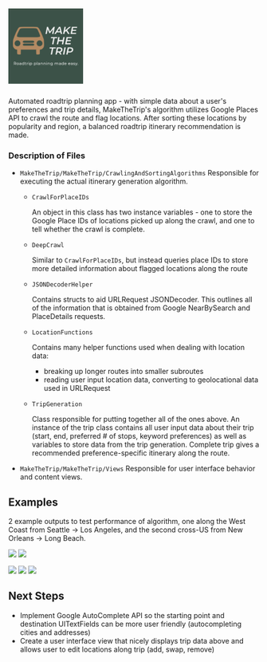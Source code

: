 # <img src="MakeTheTrip/ReadMeImages/logo.png" width="150">
Automated roadtrip planning app - with simple data about a user's preferences and trip details, MakeTheTrip's algorithm utilizes Google Places API to crawl the route and flag locations. After sorting these locations by popularity and region, a balanced roadtrip itinerary recommendation is made.

### Description of Files

+ ```MakeTheTrip/MakeTheTrip/CrawlingAndSortingAlgorithms```
Responsible for executing the actual itinerary generation algorithm. 
  * ```CrawlForPlaceIDs```
  
    An object in this class has two instance variables - one to store the Google Place IDs of locations picked up along the crawl, and one to tell whether the crawl     is complete.
  * ```DeepCrawl```
  
    Similar to ```CrawlForPlaceIDs```, but instead queries place IDs to store more detailed information about flagged locations along the route
  * ```JSONDecoderHelper```
  
    Contains structs to aid URLRequest JSONDecoder. This outlines all of the information that is obtained from Google NearBySearch and PlaceDetails requests.
  * ```LocationFunctions```
  
    Contains many helper functions used when dealing with location data: 
      - breaking up longer routes into smaller subroutes
      - reading user input location data, converting to geolocational data used in URLRequest
  * ```TripGeneration```
  
    Class responsible for putting together all of the ones above. An instance of the trip class contains all user input data about their trip (start, end, preferred # of stops, keyword preferences) as well as variables to store data from the trip generation. Complete trip gives a recommended preference-specific itinerary along the route.

+ ```MakeTheTrip/MakeTheTrip/Views```
Responsible for user interface behavior and content views.

## Examples

2 example outputs to test performance of algorithm, one along the West Coast from Seattle -> Los Angeles, and the second cross-US from New Orleans -> Long Beach.

<img src="MakeTheTrip/ReadMeImages/WA->CA.png" width="250"> <img src="MakeTheTrip/ReadMeImages/WA->CAData.png" width="600">


<img src="MakeTheTrip/ReadMeImages/LA->CA.png" width="250"> <img src="MakeTheTrip/ReadMeImages/LA->CAData1.png" width="600"> 
                                                            <img src="MakeTheTrip/ReadMeImages/LA->CAData2.png" width="600">

## Next Steps 

* Implement Google AutoComplete API so the starting point and destination UITextFields can be more user friendly (autocompleting cities and addresses)
* Create a user interface view that nicely displays trip data above and allows user to edit locations along trip (add, swap, remove)
